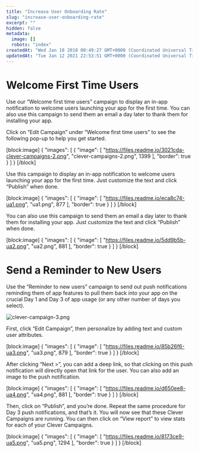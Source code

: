 ```yaml
---
title: "Increase User Onboarding Rate"
slug: "increase-user-onboarding-rate"
excerpt: ""
hidden: false
metadata: 
  image: []
  robots: "index"
createdAt: "Wed Jan 10 2018 00:49:27 GMT+0000 (Coordinated Universal Time)"
updatedAt: "Tue Jan 12 2021 22:53:51 GMT+0000 (Coordinated Universal Time)"
---
```

# Welcome First Time Users

Use our “Welcome first time users” campaign to display an in-app notification to welcome users launching your app for the first time. You can also use this campaign to send them an email a day later to thank them for installing your app.

Click on “Edit Campaign” under “Welcome first time users” to see the following pop-up to help you get started.

[block:image]
{
  "images": [
    {
      "image": [
        "https://files.readme.io/3021cda-clever-campaigns-2.png",
        "clever-campaigns-2.png",
        1399
      ],
      "border": true
    }
  ]
}
[/block]


Use this campaign to display an in-app notification to welcome users launching your app for the first time. Just customize the text and click “Publish” when done.

[block:image]
{
  "images": [
    {
      "image": [
        "https://files.readme.io/eca8c74-ua1.png",
        "ua1.png",
        877
      ],
      "border": true
    }
  ]
}
[/block]


You can also use this campaign to send them an email a day later to thank them for installing your app. Just customize the text and click “Publish” when done.

[block:image]
{
  "images": [
    {
      "image": [
        "https://files.readme.io/5dd9b5b-ua2.png",
        "ua2.png",
        881
      ],
      "border": true
    }
  ]
}
[/block]


# Send a Reminder to New Users

Use the “Reminder to new users” campaign to send out push notifications reminding them of app features to pull them back into your app on the crucial Day 1 and Day 3 of app usage (or any other number of days you select). 

![](https://files.readme.io/586420d-clever-campaign-3.png "clever-campaign-3.png")

First, click “Edit Campaign”, then personalize by adding text and custom user attributes.

[block:image]
{
  "images": [
    {
      "image": [
        "https://files.readme.io/85b26f6-ua3.png",
        "ua3.png",
        879
      ],
      "border": true
    }
  ]
}
[/block]


After clicking “Next >”, you can add a deep link, so that clicking on this push notification will directly open that link for the user. You can also add an image to the push notification.

[block:image]
{
  "images": [
    {
      "image": [
        "https://files.readme.io/d650ee8-ua4.png",
        "ua4.png",
        881
      ],
      "border": true
    }
  ]
}
[/block]


Then, click on “Publish”, and you’re done. Repeat the same procedure for Day 3 push notifications, and that’s it. You will now see that these Clever Campaigns are running. You can then click on “View report” to view stats for each of your Clever Campaigns.

[block:image]
{
  "images": [
    {
      "image": [
        "https://files.readme.io/8173ce9-ua5.png",
        "ua5.png",
        1294
      ],
      "border": true
    }
  ]
}
[/block]
